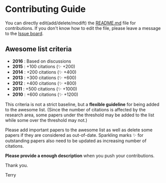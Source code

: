 # Contributing Guide

You can directly edit(add/delete/modift) the [README.md](https://github.com/terryum/awesome-deep-learning-papers/blob/master/README.md) file for contributions. 
If you don't know how to edit the file, please leave a message to the [Issue board](https://github.com/terryum/awesome-deep-learning-papers/issues). 

## Awesome list criteria

- **2016** :  Based on discussions
- **2015** :  +100 citations (:sparkles: +200)
- **2014** :  +200 citations (:sparkles: +400)
- **2013** :  +300 citations (:sparkles: +600)
- **2012** :  +400 citations (:sparkles: +800)
- **2011** :  +500 citations (:sparkles: +1000)
- **2010** :  +600 citations (:sparkles: +1200)

This criteria is not a strict baseline, but a **flexible guideline** for being added to the awesome list. (Since the number of citations is affected by the research area, some papers under the threshold may be added to the list while some over the threshold may not.) 

Please add important papers to the awesome list as well as delete some papers if they are considered as out-of-date. Sparkling marks :sparkles: for outstanding papers also need to be updated as increasing number of citations.  

**Please provide a enough description** when you push your contributions.

Thank you.

Terry
